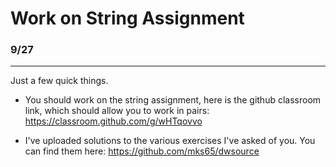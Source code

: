 # Work on String Assignment
### 9/27
---

Just a few quick things.
 * You should work on the string assignment, here is the github classroom link, which should allow you to work in pairs: https://classroom.github.com/g/wHTqovvo

 * I've uploaded solutions to the various exercises I've asked of you. You can find them here: https://github.com/mks65/dwsource
